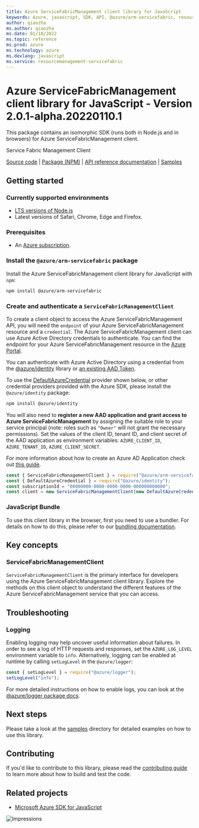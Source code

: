 ```yaml
---
title: Azure ServiceFabricManagement client library for JavaScript
keywords: Azure, javascript, SDK, API, @azure/arm-servicefabric, resourcemanagement-servicefabric
author: qiaozha
ms.author: qiaozha
ms.date: 01/10/2022
ms.topic: reference
ms.prod: azure
ms.technology: azure
ms.devlang: javascript
ms.service: resourcemanagement-servicefabric
---
```

# Azure ServiceFabricManagement client library for JavaScript - Version 2.0.1-alpha.20220110.1 


This package contains an isomorphic SDK (runs both in Node.js and in browsers) for Azure ServiceFabricManagement client.

Service Fabric Management Client

[Source code](https://github.com/Azure/azure-sdk-for-js/tree/main/sdk/servicefabric/arm-servicefabric) |
[Package (NPM)](https://www.npmjs.com/package/@azure/arm-servicefabric) |
[API reference documentation](https://docs.microsoft.com/javascript/api/@azure/arm-servicefabric) |
[Samples](https://github.com/Azure-Samples/azure-samples-js-management)

## Getting started

### Currently supported environments

- [LTS versions of Node.js](https://nodejs.org/about/releases/)
- Latest versions of Safari, Chrome, Edge and Firefox.

### Prerequisites

- An [Azure subscription][azure_sub].

### Install the `@azure/arm-servicefabric` package

Install the Azure ServiceFabricManagement client library for JavaScript with `npm`:

```bash
npm install @azure/arm-servicefabric
```

### Create and authenticate a `ServiceFabricManagementClient`

To create a client object to access the Azure ServiceFabricManagement API, you will need the `endpoint` of your Azure ServiceFabricManagement resource and a `credential`. The Azure ServiceFabricManagement client can use Azure Active Directory credentials to authenticate.
You can find the endpoint for your Azure ServiceFabricManagement resource in the [Azure Portal][azure_portal].

You can authenticate with Azure Active Directory using a credential from the [@azure/identity][azure_identity] library or [an existing AAD Token](https://github.com/Azure/azure-sdk-for-js/blob/master/sdk/identity/identity/samples/AzureIdentityExamples.md#authenticating-with-a-pre-fetched-access-token).

To use the [DefaultAzureCredential][defaultazurecredential] provider shown below, or other credential providers provided with the Azure SDK, please install the `@azure/identity` package:

```bash
npm install @azure/identity
```

You will also need to **register a new AAD application and grant access to Azure ServiceFabricManagement** by assigning the suitable role to your service principal (note: roles such as `"Owner"` will not grant the necessary permissions).
Set the values of the client ID, tenant ID, and client secret of the AAD application as environment variables: `AZURE_CLIENT_ID`, `AZURE_TENANT_ID`, `AZURE_CLIENT_SECRET`.

For more information about how to create an Azure AD Application check out [this guide](https://docs.microsoft.com/azure/active-directory/develop/howto-create-service-principal-portal).

```javascript
const { ServiceFabricManagementClient } = require("@azure/arm-servicefabric");
const { DefaultAzureCredential } = require("@azure/identity");
const subscriptionId = "00000000-0000-0000-0000-000000000000";
const client = new ServiceFabricManagementClient(new DefaultAzureCredential(), subscriptionId);
```


### JavaScript Bundle
To use this client library in the browser, first you need to use a bundler. For details on how to do this, please refer to our [bundling documentation](https://aka.ms/AzureSDKBundling).

## Key concepts

### ServiceFabricManagementClient

`ServiceFabricManagementClient` is the primary interface for developers using the Azure ServiceFabricManagement client library. Explore the methods on this client object to understand the different features of the Azure ServiceFabricManagement service that you can access.

## Troubleshooting

### Logging

Enabling logging may help uncover useful information about failures. In order to see a log of HTTP requests and responses, set the `AZURE_LOG_LEVEL` environment variable to `info`. Alternatively, logging can be enabled at runtime by calling `setLogLevel` in the `@azure/logger`:

```javascript
const { setLogLevel } = require("@azure/logger");
setLogLevel("info");
```

For more detailed instructions on how to enable logs, you can look at the [@azure/logger package docs](https://github.com/Azure/azure-sdk-for-js/tree/main/sdk/core/logger).

## Next steps

Please take a look at the [samples](https://github.com/Azure-Samples/azure-samples-js-management) directory for detailed examples on how to use this library.

## Contributing

If you'd like to contribute to this library, please read the [contributing guide](https://github.com/Azure/azure-sdk-for-js/blob/main/CONTRIBUTING.md) to learn more about how to build and test the code.

## Related projects

- [Microsoft Azure SDK for JavaScript](https://github.com/Azure/azure-sdk-for-js)

![Impressions](https://azure-sdk-impressions.azurewebsites.net/api/impressions/azure-sdk-for-js%2Fsdk%2Fservicefabric%2Farm-servicefabric%2FREADME.png)

[azure_cli]: https://docs.microsoft.com/cli/azure
[azure_sub]: https://azure.microsoft.com/free/
[azure_sub]: https://azure.microsoft.com/free/
[azure_portal]: https://portal.azure.com
[azure_identity]: https://github.com/Azure/azure-sdk-for-js/tree/main/sdk/identity/identity
[defaultazurecredential]: https://github.com/Azure/azure-sdk-for-js/tree/main/sdk/identity/identity#defaultazurecredential

